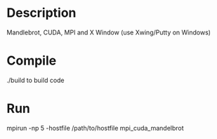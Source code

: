 # Description
Mandlebrot, CUDA, MPI and X Window (use Xwing/Putty on Windows)

# Compile
./build to build code

# Run
mpirun -np 5 -hostfile /path/to/hostfile mpi_cuda_mandelbrot
